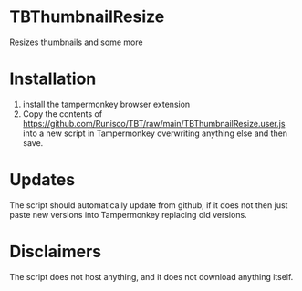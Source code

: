 # TBThumbnailResize
Resizes thumbnails and some more

# Installation
1. install the tampermonkey browser extension
2. Copy the contents of https://github.com/Runisco/TBT/raw/main/TBThumbnailResize.user.js into a new script in Tampermonkey overwriting anything else and then save. 

# Updates
The script should automatically update from github, if it does not then just paste new versions into Tampermonkey replacing old versions.

# Disclaimers
The script does not host anything, and it does not download anything itself.
